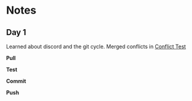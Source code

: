 # Notes
## Day 1
Learned about discord and the git cycle. Merged conflicts in [Conflict Test](conflictTest.md)

**Pull**

**Test**

**Commit**

**Push**
